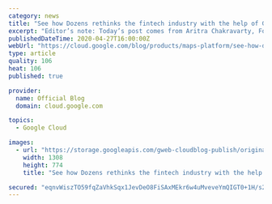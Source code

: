 ```yaml
---
category: news
title: "See how Dozens rethinks the fintech industry with the help of Google Maps Platform"
excerpt: "Editor’s note: Today’s post comes from Aritra Chakravarty, Founder and CEO of Dozens. Dozens is rethinking the banking industry using Google Maps Platform to help its customers change the way they spend and save money.When we started Dozens in 2018, we wanted to create a new kind of fintech startup."
publishedDateTime: 2020-04-27T16:00:00Z
webUrl: "https://cloud.google.com/blog/products/maps-platform/see-how-dozens-rethinks-fintech-industry-help-google-maps-platform/"
type: article
quality: 106
heat: 106
published: true

provider:
  name: Official Blog
  domain: cloud.google.com

topics:
  - Google Cloud

images:
  - url: "https://storage.googleapis.com/gweb-cloudblog-publish/original_images/Dozens_payments.png"
    width: 1308
    height: 774
    title: "See how Dozens rethinks the fintech industry with the help of Google Maps Platform"

secured: "eqnvWiszTO59fqZaVhkSqx1JevDeO8FiSAxMEkr6w4uMveveYmQIGT0+1H/s2hX0QdFCMoZbhMM5v4a+atKQ8poRTOavwwwlPxeckAGYzfoBYBphOQysXaW6Hl+uS4jRfCnSflwIxAfBO+fNLXK6syBWcIx0RWe1nve7V9uTCXf8uhUHmlHrEwQ5csF0oWPxebgs3vA/22EuGQTXbbgIsECu4dMDprxLI2nWf/m9rE9TWIZVsz9FKjKfYOomL19Ro8JcZFGTWS4CLRYCbgTr0ODgD/mj6f6JQDLTNvkcKsiau+/yMXJ0NgQMyhna3vC7cGhVWkCx96USycaaunB2+Q==;hx4kjKUB9zWQnJIqmTLWag=="
---
```


